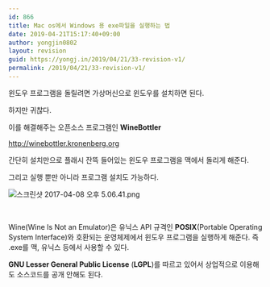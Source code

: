 ```yaml
---
id: 866
title: Mac os에서 Windows 용 exe파일을 실행하는 법
date: 2019-04-21T15:17:40+09:00
author: yongjin0802
layout: revision
guid: https://yongj.in/2019/04/21/33-revision-v1/
permalink: /2019/04/21/33-revision-v1/
---
```

윈도우 프로그램을 돌릴려면 가상머신으로 윈도우를 설치하면 된다.

하지만 귀찮다.

이를 해결해주는 오픈소스 프로그램인 **WineBottler**

http://winebottler.kronenberg.org

간단히 설치만으로 플래시 잔뜩 들어있는 윈도우 프로그램을 맥에서 돌리게 해준다.

그리고 실행 뿐만 아니라 프로그램 설치도 가능하다.

<img class="alignnone size-full wp-image-38" src="https://raw.githubusercontent.com/16Yongjin/16Yongjin.github.io/master/wp-content/uploads/2017/04/ec8aa4ed81aceba6b0ec83b7-2017-04-08-ec98a4ed9b84-5-06-41.png" alt="스크린샷 2017-04-08 오후 5.06.41.png" width="1386" height="1462" srcset="https://raw.githubusercontent.com/16Yongjin/16Yongjin.github.io/master/wp-content/uploads/2017/04/ec8aa4ed81aceba6b0ec83b7-2017-04-08-ec98a4ed9b84-5-06-41.png 1386w, https://raw.githubusercontent.com/16Yongjin/16Yongjin.github.io/master/wp-content/uploads/2017/04/ec8aa4ed81aceba6b0ec83b7-2017-04-08-ec98a4ed9b84-5-06-41-284x300.png 284w, https://raw.githubusercontent.com/16Yongjin/16Yongjin.github.io/master/wp-content/uploads/2017/04/ec8aa4ed81aceba6b0ec83b7-2017-04-08-ec98a4ed9b84-5-06-41-768x810.png 768w, https://raw.githubusercontent.com/16Yongjin/16Yongjin.github.io/master/wp-content/uploads/2017/04/ec8aa4ed81aceba6b0ec83b7-2017-04-08-ec98a4ed9b84-5-06-41-971x1024.png 971w, https://raw.githubusercontent.com/16Yongjin/16Yongjin.github.io/master/wp-content/uploads/2017/04/ec8aa4ed81aceba6b0ec83b7-2017-04-08-ec98a4ed9b84-5-06-41-1000x1055.png 1000w" sizes="(max-width: 1386px) 100vw, 1386px" /> 

&nbsp;

Wine(Wine Is Not an Emulator)은 유닉스 API 규격인 **POSIX**(Portable Operating System Interface)와 호환되는 운영체제에서 윈도우 프로그램을 실행하게 해준다. 즉 .exe를 맥, 유닉스 등에서 사용할 수 있다.

**GNU Lesser General Public License** (**LGPL**)를 따르고 있어서 상업적으로 이용해도 소스코드를 공개 안해도 된다.
